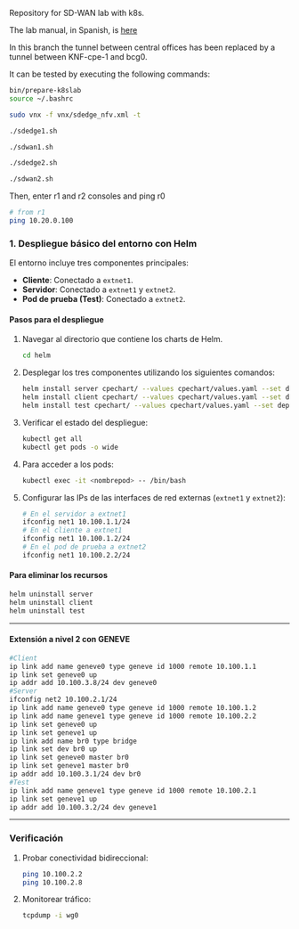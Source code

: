 
Repository for SD-WAN lab with k8s.
 
The lab manual, in Spanish, is [here](doc/rdsv-p4.md)

In this branch the tunnel between central offices has been replaced by a tunnel
between KNF-cpe-1 and bcg0.

It can be tested by executing the following commands:

```bash
bin/prepare-k8slab
source ~/.bashrc

sudo vnx -f vnx/sdedge_nfv.xml -t

./sdedge1.sh

./sdwan1.sh

./sdedge2.sh

./sdwan2.sh
```

Then, enter r1 and r2 consoles and ping r0

```bash
# from r1
ping 10.20.0.100
```

### **1. Despliegue básico del entorno con Helm**

El entorno incluye tres componentes principales:
- **Cliente**: Conectado a `extnet1`.
- **Servidor**: Conectado a `extnet1` y `extnet2`.
- **Pod de prueba (Test)**: Conectado a `extnet2`.

#### **Pasos para el despliegue**
1. Navegar al directorio que contiene los charts de Helm.
   ```bash
   cd helm
   ```

2. Desplegar los tres componentes utilizando los siguientes comandos:
   ```bash
   helm install server cpechart/ --values cpechart/values.yaml --set deployment.network="extnet1\,extnet2"
   helm install client cpechart/ --values cpechart/values.yaml --set deployment.network="extnet1"
   helm install test cpechart/ --values cpechart/values.yaml --set deployment.network="extnet2"
   ```

3. Verificar el estado del despliegue:
   ```bash
   kubectl get all
   kubectl get pods -o wide
   ```

4. Para acceder a los pods:
   ```bash
   kubectl exec -it <nombrepod> -- /bin/bash
   ```

5. Configurar las IPs de las interfaces de red externas (`extnet1` y `extnet2`):
   ```bash
   # En el servidor a extnet1
   ifconfig net1 10.100.1.1/24
   # En el cliente a extnet1
   ifconfig net1 10.100.1.2/24
   # En el pod de prueba a extnet2
   ifconfig net1 10.100.2.2/24
   ```

#### **Para eliminar los recursos**
   ```bash
   helm uninstall server
   helm uninstall client
   helm uninstall test
   ```

---

#### **Extensión a nivel 2 con GENEVE**
```bash
#Client
ip link add name geneve0 type geneve id 1000 remote 10.100.1.1
ip link set geneve0 up
ip addr add 10.100.3.8/24 dev geneve0 
#Server
ifconfig net2 10.100.2.1/24
ip link add name geneve0 type geneve id 1000 remote 10.100.1.2
ip link add name geneve1 type geneve id 1000 remote 10.100.2.2
ip link set geneve0 up
ip link set geneve1 up
ip link add name br0 type bridge
ip link set dev br0 up
ip link set geneve0 master br0
ip link set geneve1 master br0
ip addr add 10.100.3.1/24 dev br0
#Test
ip link add name geneve1 type geneve id 1000 remote 10.100.2.1
ip link set geneve1 up
ip addr add 10.100.3.2/24 dev geneve1
```

---

### **Verificación**
1. Probar conectividad bidireccional:
   ```bash
   ping 10.100.2.2
   ping 10.100.2.8
   ```
2. Monitorear tráfico:
   ```bash
   tcpdump -i wg0
   ```
